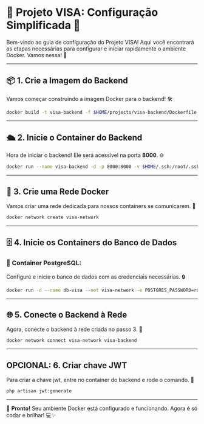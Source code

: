 # 🌟 Projeto VISA: Configuração Simplificada 🚀

Bem-vindo ao guia de configuração do Projeto VISA! Aqui você encontrará as etapas necessárias para configurar e iniciar rapidamente o ambiente Docker. Vamos nessa! 💪

---

## 📦 1. Crie a Imagem do Backend

Vamos começar construindo a imagem Docker para o backend! 🛠️

```bash
docker build -t visa-backend -f $HOME/projects/visa-backend/Dockerfile.dev .
```

---

## 🛳️ 2. Inicie o Container do Backend

Hora de iniciar o backend! Ele será acessível na porta **8000**. 🌐

```bash
docker run --name visa-backend -d -p 8000:8000 -v $HOME/.ssh:/root/.ssh -v $(pwd):/application visa-backend
```

---

## 🔗 3. Crie uma Rede Docker

Vamos criar uma rede dedicada para nossos containers se comunicarem. 📡

```bash
docker network create visa-network
```

---

## 🗄️ 4. Inicie os Containers do Banco de Dados

### 🐘 Container PostgreSQL:
Configure e inicie o banco de dados com as credenciais necessárias. 🔒

```bash
docker run -d --name db-visa --net visa-network -e POSTGRES_PASSWORD=root postgres
```

---

## 🌐 5. Conecte o Backend à Rede

Agora, conecte o backend à rede criada no passo 3. 🚦

```bash
docker network connect visa-network visa-backend
```

---

## OPCIONAL: 6. Criar chave JWT

Para criar a chave jwt, entre no container do backend e rode o comando. 🚦

```bash
php artisan jwt:generate
```

---

🎉 **Pronto!** Seu ambiente Docker está configurado e funcionando. Agora é só codar e brilhar! 💻✨
